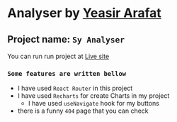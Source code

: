 # Analyser by [Yeasir Arafat](https://www.facebook.com/iamyeasirarafat1)
## Project name: `Sy Analyser`
You can run run project at [Live site](https://analyser-by-yeasir.netlify.app/)

### `Some features are written bellow`
- I have used `React Router` in this project
- I have used `Recharts` for create Charts in my project
  - I have used `useNavigate` hook for my buttons
- there is a funny `404` page that you can check

